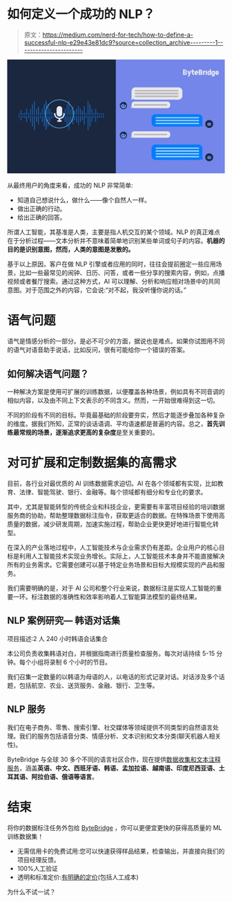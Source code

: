 # 如何定义一个成功的 NLP？

> 原文：<https://medium.com/nerd-for-tech/how-to-define-a-successful-nlp-e29e43e81dc9?source=collection_archive---------1----------------------->

![](img/b2cbf4e17c3e6b578fb4bebc06fc8a4b.png)

从最终用户的角度来看，成功的 NLP 非常简单:

*   知道自己想说什么，做什么——像个自然人一样。
*   做出正确的行动。
*   给出正确的回答。

所谓人工智能，其基准是人类，主要是指人机交互的某个领域。NLP 的真正难点在于分析过程——文本分析并不意味着简单地识别某些单词或句子的内容。**机器的目的是识别意图，然而，人类的意图是发散的。**

基于以上原因，客户在做 NLP 引擎或者应用的同时，往往会提前圈定一些应用场景，比如一些最常见的闹钟、日历、问答，或者一些分享的搜索内容，例如，点播视频或者餐厅搜索。通过这种方式，AI 可以理解、分析和响应相对场景中的共同意图。对于范围之外的内容，它会说:“对不起，我没听懂你说的话。”

# **语气问题**

语气是情感分析的一部分。是必不可少的方面，据说也是难点。如果你试图用不同的语气对语音助手说话，比如反问，很有可能给你一个错误的答案。

## **如何解决语气问题？**

一种解决方案是使用可扩展的训练数据，以便覆盖各种场景，例如具有不同音调的相似内容，以及由不同上下文表示的不同含义。然而，一开始很难得到这一切。

不同的阶段有不同的目标。毕竟最基础的阶段要夯实，然后才能逐步叠加各种复杂的维度。据我们所知，正常的谈话语调、平均语速都是普遍的内容。总之，**首先训练最常规的场景，逐渐追求更高的复杂度**是至关重要的。

# 对可扩展和定制数据集的高需求

目前，各行业对最优质的 AI 训练数据需求迫切。AI 在各个领域都有实现，比如教育、法律、智能驾驶、银行、金融等。每个领域都有细分和专业化的要求。

其中，尤其是智能转型的传统企业和科技企业，更需要有丰富项目经验的培训数据服务商的协助，帮助整理数据标注指令，获取更适合的数据。在特殊场景下使用高质量的数据，减少研发周期，加速实施过程，帮助企业更快更好地进行智能化转型。

在深入的产业落地过程中，人工智能技术与企业需求仍有差距。企业用户的核心目标是利用人工智能技术实现业务增长。实际上，人工智能技术本身并不能直接解决所有的业务需求。它需要创建可以基于特定业务场景和目标大规模实现的产品和服务。

我们需要明确的是，对于 AI 公司和整个行业来说，数据标注是实现人工智能的重要一环。标注数据的准确性和效率影响着人工智能算法模型的最终结果。

## NLP 案例研究— **韩语对话集**

项目描述:2 人 240 小时韩语会话集合

本公司负责收集韩语对白，并根据指南进行质量检查服务。每次对话持续 5-15 分钟。每个小组将录制 6 个小时的节目。

我们召集一定数量的以韩语为母语的人，以电话的形式记录对话。对话涉及多个话题，包括航空、农业、送货服务、金融、银行、卫生等。

## NLP 服务

我们在电子商务、零售、搜索引擎、社交媒体等领域提供不同类型的自然语言处理。我们的服务包括语音分类、情感分析、文本识别和文本分类(聊天机器人相关性)。

ByteBridge 与全球 30 多个不同的语言社区合作，现在提供[数据收集和文本注释服务](https://tinyurl.com/3cuhyn6b)，涵盖**英语、中文、西班牙语、韩语、孟加拉语、越南语、印度尼西亚语、土耳其语、阿拉伯语、俄语等语言**。

# 结束

将你的数据标注任务外包给 [ByteBridge](https://tinyurl.com/3cuhyn6b) ，你可以更便宜更快的获得高质量的 ML 训练数据集！

*   无需信用卡的免费试用:您可以快速获得样品结果，检查输出，并直接向我们的项目经理反馈。
*   100%人工验证
*   透明和标准定价:[有明确的定价](https://www.bytebridge.io/#/?module=price)(包括人工成本)

为什么不试一试？